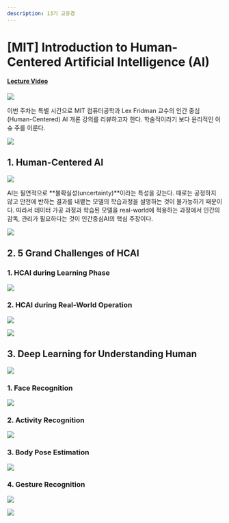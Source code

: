 ```yaml
---
description: 13기 고유경
---
```


# \[MIT\] Introduction to Human-Centered Artificial Intelligence \(AI\)

#### [Lecture Video](https://www.youtube.com/watch?v=bmjamLZ3v8A)

#### 

![](.gitbook/assets/1%20%281%29.png)

이번 주차는 특별 시간으로 MIT 컴퓨터공학과 Lex Fridman 교수의 인간 중심\(Human-Centered\) AI 개론 강의를 리뷰하고자 한다. 학술적이라기 보다 윤리적인 이슈 주를 이룬다.

![](.gitbook/assets/2%20%281%29.png)

## 1. Human-Centered AI

![](.gitbook/assets/6%20%281%29.png)

AI는 필연적으로 **불확실성\(uncertainty\)**이라는 특성을 갖는다. 때로는 공정하지 않고 안전에 반하는 결과를 내뱉는 모델의 학습과정을 설명하는 것이 불가능하기 때문이다. 따라서 데이터 가공 과정과 학습된 모델을 real-world에 적용하는 과정에서 인간의 감독, 관리가 필요하다는 것이 인간중심AI의 핵심 주장이다. 

![](.gitbook/assets/7%20%281%29.png)

## 2. 5 Grand Challenges of HCAI

### 1. HCAI during Learning Phase

![](.gitbook/assets/9%20%281%29.png)

### 2. HCAI during Real-World Operation

![](.gitbook/assets/10%20%281%29.png)

![](.gitbook/assets/11%20%281%29.png)

## 3. Deep Learning for Understanding Human

![](.gitbook/assets/13%20%281%29.png)

### 1. Face Recognition

![](.gitbook/assets/14%20%281%29.png)

### 2. Activity Recognition

![](.gitbook/assets/15%20%281%29.png)

### 3. Body Pose Estimation

![](.gitbook/assets/16%20%281%29.png)

### 4. Gesture Recognition

![](.gitbook/assets/17.png)

![](.gitbook/assets/18%20%281%29.png)

